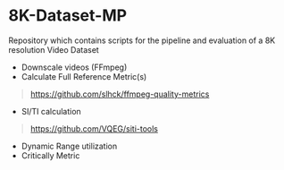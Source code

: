 # 8K-Dataset-MP
Repository which contains scripts for the pipeline and evaluation of a 8K resolution Video Dataset

- Downscale videos
(FFmpeg)
- Calculate Full Reference Metric(s)
> https://github.com/slhck/ffmpeg-quality-metrics
- SI/TI calculation
> https://github.com/VQEG/siti-tools
- Dynamic Range utilization
- Critically Metric
